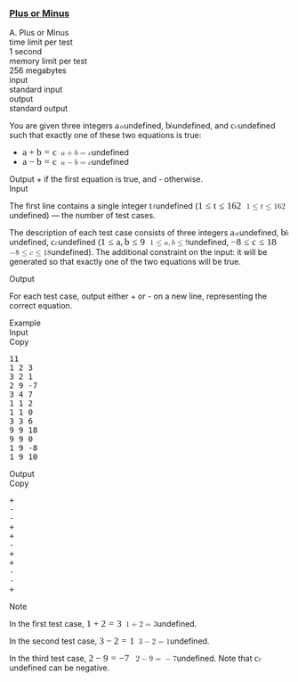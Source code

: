<h3><a href="https://codeforces.com/contest/1807/problem/A" target="_blank" rel="noopener noreferrer">Plus or Minus</a></h3>
<div class="header"><div class="title">A. Plus or Minus</div><div class="time-limit"><div class="property-title">time limit per test</div>1 second</div><div class="memory-limit"><div class="property-title">memory limit per test</div>256 megabytes</div><div class="input-file input-standard"><div class="property-title">input</div>standard input</div><div class="output-file output-standard"><div class="property-title">output</div>standard output</div></div><div><p>You are given three integers <span class="MathJax_Preview" style="color: inherit;"></span><span class="MathJax" id="MathJax-Element-1-Frame" tabindex="0" data-mathml="&lt;math xmlns=&quot;http://www.w3.org/1998/Math/MathML&quot;&gt;&lt;mi&gt;a&lt;/mi&gt;&lt;/math&gt;" role="presentation" style="position: relative;"><nobr aria-hidden="true"><span class="math" id="MathJax-Span-1" style="width: 0.647em; display: inline-block;"><span style="display: inline-block; position: relative; width: 0.53em; height: 0px; font-size: 122%;"><span style="position: absolute; clip: rect(1.525em, 1000.53em, 2.345em, -999.997em); top: -2.163em; left: 0em;"><span class="mrow" id="MathJax-Span-2"><span class="mi" id="MathJax-Span-3" style="font-family: MathJax_Math-italic;">a</span></span><span style="display: inline-block; width: 0px; height: 2.169em;"></span></span></span><span style="display: inline-block; overflow: hidden; vertical-align: -0.068em; border-left: 0px solid; width: 0px; height: 0.718em;"></span></span></nobr><span class="MJX_Assistive_MathML" role="presentation"><math xmlns="http://www.w3.org/1998/Math/MathML"><mi>a</mi></math></span></span>undefined, <span class="MathJax_Preview" style="color: inherit;"></span><span class="MathJax" id="MathJax-Element-2-Frame" tabindex="0" data-mathml="&lt;math xmlns=&quot;http://www.w3.org/1998/Math/MathML&quot;&gt;&lt;mi&gt;b&lt;/mi&gt;&lt;/math&gt;" role="presentation" style="position: relative;"><nobr aria-hidden="true"><span class="math" id="MathJax-Span-4" style="width: 0.53em; display: inline-block;"><span style="display: inline-block; position: relative; width: 0.413em; height: 0px; font-size: 122%;"><span style="position: absolute; clip: rect(1.291em, 1000.41em, 2.345em, -999.997em); top: -2.163em; left: 0em;"><span class="mrow" id="MathJax-Span-5"><span class="mi" id="MathJax-Span-6" style="font-family: MathJax_Math-italic;">b</span></span><span style="display: inline-block; width: 0px; height: 2.169em;"></span></span></span><span style="display: inline-block; overflow: hidden; vertical-align: -0.068em; border-left: 0px solid; width: 0px; height: 1.004em;"></span></span></nobr><span class="MJX_Assistive_MathML" role="presentation"><math xmlns="http://www.w3.org/1998/Math/MathML"><mi>b</mi></math></span></span>undefined, and <span class="MathJax_Preview" style="color: inherit;"></span><span class="MathJax" id="MathJax-Element-3-Frame" tabindex="0" data-mathml="&lt;math xmlns=&quot;http://www.w3.org/1998/Math/MathML&quot;&gt;&lt;mi&gt;c&lt;/mi&gt;&lt;/math&gt;" role="presentation" style="position: relative;"><nobr aria-hidden="true"><span class="math" id="MathJax-Span-7" style="width: 0.53em; display: inline-block;"><span style="display: inline-block; position: relative; width: 0.413em; height: 0px; font-size: 122%;"><span style="position: absolute; clip: rect(1.525em, 1000.41em, 2.345em, -999.997em); top: -2.163em; left: 0em;"><span class="mrow" id="MathJax-Span-8"><span class="mi" id="MathJax-Span-9" style="font-family: MathJax_Math-italic;">c</span></span><span style="display: inline-block; width: 0px; height: 2.169em;"></span></span></span><span style="display: inline-block; overflow: hidden; vertical-align: -0.068em; border-left: 0px solid; width: 0px; height: 0.718em;"></span></span></nobr><span class="MJX_Assistive_MathML" role="presentation"><math xmlns="http://www.w3.org/1998/Math/MathML"><mi>c</mi></math></span></span>undefined such that <span class="tex-font-style-bf">exactly one</span> of these two equations is true: </p><ul> <li> <span class="MathJax_Preview" style="color: inherit;"></span><span class="MathJax" id="MathJax-Element-4-Frame" tabindex="0" data-mathml="&lt;math xmlns=&quot;http://www.w3.org/1998/Math/MathML&quot;&gt;&lt;mi&gt;a&lt;/mi&gt;&lt;mo&gt;+&lt;/mo&gt;&lt;mi&gt;b&lt;/mi&gt;&lt;mo&gt;=&lt;/mo&gt;&lt;mi&gt;c&lt;/mi&gt;&lt;/math&gt;" role="presentation" style="position: relative;"><nobr aria-hidden="true"><span class="math" id="MathJax-Span-10" style="width: 4.921em; display: inline-block;"><span style="display: inline-block; position: relative; width: 4.043em; height: 0px; font-size: 122%;"><span style="position: absolute; clip: rect(1.291em, 1004.04em, 2.403em, -999.997em); top: -2.163em; left: 0em;"><span class="mrow" id="MathJax-Span-11"><span class="mi" id="MathJax-Span-12" style="font-family: MathJax_Math-italic;">a</span><span class="mo" id="MathJax-Span-13" style="font-family: MathJax_Main; padding-left: 0.237em;">+</span><span class="mi" id="MathJax-Span-14" style="font-family: MathJax_Math-italic; padding-left: 0.237em;">b</span><span class="mo" id="MathJax-Span-15" style="font-family: MathJax_Main; padding-left: 0.296em;">=</span><span class="mi" id="MathJax-Span-16" style="font-family: MathJax_Math-italic; padding-left: 0.296em;">c</span></span><span style="display: inline-block; width: 0px; height: 2.169em;"></span></span></span><span style="display: inline-block; overflow: hidden; vertical-align: -0.139em; border-left: 0px solid; width: 0px; height: 1.075em;"></span></span></nobr><span class="MJX_Assistive_MathML" role="presentation"><math xmlns="http://www.w3.org/1998/Math/MathML"><mi>a</mi><mo>+</mo><mi>b</mi><mo>=</mo><mi>c</mi></math></span></span>undefined </li><li> <span class="MathJax_Preview" style="color: inherit;"></span><span class="MathJax" id="MathJax-Element-5-Frame" tabindex="0" data-mathml="&lt;math xmlns=&quot;http://www.w3.org/1998/Math/MathML&quot;&gt;&lt;mi&gt;a&lt;/mi&gt;&lt;mo&gt;&amp;#x2212;&lt;/mo&gt;&lt;mi&gt;b&lt;/mi&gt;&lt;mo&gt;=&lt;/mo&gt;&lt;mi&gt;c&lt;/mi&gt;&lt;/math&gt;" role="presentation" style="position: relative;"><nobr aria-hidden="true"><span class="math" id="MathJax-Span-17" style="width: 4.921em; display: inline-block;"><span style="display: inline-block; position: relative; width: 4.043em; height: 0px; font-size: 122%;"><span style="position: absolute; clip: rect(1.291em, 1004.04em, 2.403em, -999.997em); top: -2.163em; left: 0em;"><span class="mrow" id="MathJax-Span-18"><span class="mi" id="MathJax-Span-19" style="font-family: MathJax_Math-italic;">a</span><span class="mo" id="MathJax-Span-20" style="font-family: MathJax_Main; padding-left: 0.237em;">−</span><span class="mi" id="MathJax-Span-21" style="font-family: MathJax_Math-italic; padding-left: 0.237em;">b</span><span class="mo" id="MathJax-Span-22" style="font-family: MathJax_Main; padding-left: 0.296em;">=</span><span class="mi" id="MathJax-Span-23" style="font-family: MathJax_Math-italic; padding-left: 0.296em;">c</span></span><span style="display: inline-block; width: 0px; height: 2.169em;"></span></span></span><span style="display: inline-block; overflow: hidden; vertical-align: -0.139em; border-left: 0px solid; width: 0px; height: 1.075em;"></span></span></nobr><span class="MJX_Assistive_MathML" role="presentation"><math xmlns="http://www.w3.org/1998/Math/MathML"><mi>a</mi><mo>−</mo><mi>b</mi><mo>=</mo><mi>c</mi></math></span></span>undefined </li></ul> Output <span class="tex-font-style-tt">+</span> if the first equation is true, and <span class="tex-font-style-tt">-</span> otherwise.</div><div class="input-specification"><div class="section-title">Input</div><p>The first line contains a single integer <span class="MathJax_Preview" style="color: inherit;"></span><span class="MathJax" id="MathJax-Element-6-Frame" tabindex="0" data-mathml="&lt;math xmlns=&quot;http://www.w3.org/1998/Math/MathML&quot;&gt;&lt;mi&gt;t&lt;/mi&gt;&lt;/math&gt;" role="presentation" style="position: relative;"><nobr aria-hidden="true"><span class="math" id="MathJax-Span-24" style="width: 0.471em; display: inline-block;"><span style="display: inline-block; position: relative; width: 0.354em; height: 0px; font-size: 122%;"><span style="position: absolute; clip: rect(1.35em, 1000.3em, 2.345em, -999.997em); top: -2.163em; left: 0em;"><span class="mrow" id="MathJax-Span-25"><span class="mi" id="MathJax-Span-26" style="font-family: MathJax_Math-italic;">t</span></span><span style="display: inline-block; width: 0px; height: 2.169em;"></span></span></span><span style="display: inline-block; overflow: hidden; vertical-align: -0.068em; border-left: 0px solid; width: 0px; height: 0.932em;"></span></span></nobr><span class="MJX_Assistive_MathML" role="presentation"><math xmlns="http://www.w3.org/1998/Math/MathML"><mi>t</mi></math></span></span>undefined (<span class="MathJax_Preview" style="color: inherit;"></span><span class="MathJax" id="MathJax-Element-7-Frame" tabindex="0" data-mathml="&lt;math xmlns=&quot;http://www.w3.org/1998/Math/MathML&quot;&gt;&lt;mn&gt;1&lt;/mn&gt;&lt;mo&gt;&amp;#x2264;&lt;/mo&gt;&lt;mi&gt;t&lt;/mi&gt;&lt;mo&gt;&amp;#x2264;&lt;/mo&gt;&lt;mn&gt;162&lt;/mn&gt;&lt;/math&gt;" role="presentation" style="position: relative;"><nobr aria-hidden="true"><span class="math" id="MathJax-Span-27" style="width: 6.209em; display: inline-block;"><span style="display: inline-block; position: relative; width: 5.097em; height: 0px; font-size: 122%;"><span style="position: absolute; clip: rect(1.35em, 1005.04em, 2.462em, -999.997em); top: -2.163em; left: 0em;"><span class="mrow" id="MathJax-Span-28"><span class="mn" id="MathJax-Span-29" style="font-family: MathJax_Main;">1</span><span class="mo" id="MathJax-Span-30" style="font-family: MathJax_Main; padding-left: 0.296em;">≤</span><span class="mi" id="MathJax-Span-31" style="font-family: MathJax_Math-italic; padding-left: 0.296em;">t</span><span class="mo" id="MathJax-Span-32" style="font-family: MathJax_Main; padding-left: 0.296em;">≤</span><span class="mn" id="MathJax-Span-33" style="font-family: MathJax_Main; padding-left: 0.296em;">162</span></span><span style="display: inline-block; width: 0px; height: 2.169em;"></span></span></span><span style="display: inline-block; overflow: hidden; vertical-align: -0.211em; border-left: 0px solid; width: 0px; height: 1.146em;"></span></span></nobr><span class="MJX_Assistive_MathML" role="presentation"><math xmlns="http://www.w3.org/1998/Math/MathML"><mn>1</mn><mo>≤</mo><mi>t</mi><mo>≤</mo><mn>162</mn></math></span></span>undefined)&nbsp;— the number of test cases.</p><p>The description of each test case consists of three integers <span class="MathJax_Preview" style="color: inherit;"></span><span class="MathJax" id="MathJax-Element-8-Frame" tabindex="0" data-mathml="&lt;math xmlns=&quot;http://www.w3.org/1998/Math/MathML&quot;&gt;&lt;mi&gt;a&lt;/mi&gt;&lt;/math&gt;" role="presentation" style="position: relative;"><nobr aria-hidden="true"><span class="math" id="MathJax-Span-34" style="width: 0.647em; display: inline-block;"><span style="display: inline-block; position: relative; width: 0.53em; height: 0px; font-size: 122%;"><span style="position: absolute; clip: rect(1.525em, 1000.53em, 2.345em, -999.997em); top: -2.163em; left: 0em;"><span class="mrow" id="MathJax-Span-35"><span class="mi" id="MathJax-Span-36" style="font-family: MathJax_Math-italic;">a</span></span><span style="display: inline-block; width: 0px; height: 2.169em;"></span></span></span><span style="display: inline-block; overflow: hidden; vertical-align: -0.068em; border-left: 0px solid; width: 0px; height: 0.718em;"></span></span></nobr><span class="MJX_Assistive_MathML" role="presentation"><math xmlns="http://www.w3.org/1998/Math/MathML"><mi>a</mi></math></span></span>undefined, <span class="MathJax_Preview" style="color: inherit;"></span><span class="MathJax" id="MathJax-Element-9-Frame" tabindex="0" data-mathml="&lt;math xmlns=&quot;http://www.w3.org/1998/Math/MathML&quot;&gt;&lt;mi&gt;b&lt;/mi&gt;&lt;/math&gt;" role="presentation" style="position: relative;"><nobr aria-hidden="true"><span class="math" id="MathJax-Span-37" style="width: 0.53em; display: inline-block;"><span style="display: inline-block; position: relative; width: 0.413em; height: 0px; font-size: 122%;"><span style="position: absolute; clip: rect(1.291em, 1000.41em, 2.345em, -999.997em); top: -2.163em; left: 0em;"><span class="mrow" id="MathJax-Span-38"><span class="mi" id="MathJax-Span-39" style="font-family: MathJax_Math-italic;">b</span></span><span style="display: inline-block; width: 0px; height: 2.169em;"></span></span></span><span style="display: inline-block; overflow: hidden; vertical-align: -0.068em; border-left: 0px solid; width: 0px; height: 1.004em;"></span></span></nobr><span class="MJX_Assistive_MathML" role="presentation"><math xmlns="http://www.w3.org/1998/Math/MathML"><mi>b</mi></math></span></span>undefined, <span class="MathJax_Preview" style="color: inherit;"></span><span class="MathJax" id="MathJax-Element-10-Frame" tabindex="0" data-mathml="&lt;math xmlns=&quot;http://www.w3.org/1998/Math/MathML&quot;&gt;&lt;mi&gt;c&lt;/mi&gt;&lt;/math&gt;" role="presentation" style="position: relative;"><nobr aria-hidden="true"><span class="math" id="MathJax-Span-40" style="width: 0.53em; display: inline-block;"><span style="display: inline-block; position: relative; width: 0.413em; height: 0px; font-size: 122%;"><span style="position: absolute; clip: rect(1.525em, 1000.41em, 2.345em, -999.997em); top: -2.163em; left: 0em;"><span class="mrow" id="MathJax-Span-41"><span class="mi" id="MathJax-Span-42" style="font-family: MathJax_Math-italic;">c</span></span><span style="display: inline-block; width: 0px; height: 2.169em;"></span></span></span><span style="display: inline-block; overflow: hidden; vertical-align: -0.068em; border-left: 0px solid; width: 0px; height: 0.718em;"></span></span></nobr><span class="MJX_Assistive_MathML" role="presentation"><math xmlns="http://www.w3.org/1998/Math/MathML"><mi>c</mi></math></span></span>undefined (<span class="MathJax_Preview" style="color: inherit;"></span><span class="MathJax" id="MathJax-Element-11-Frame" tabindex="0" data-mathml="&lt;math xmlns=&quot;http://www.w3.org/1998/Math/MathML&quot;&gt;&lt;mn&gt;1&lt;/mn&gt;&lt;mo&gt;&amp;#x2264;&lt;/mo&gt;&lt;mi&gt;a&lt;/mi&gt;&lt;mo&gt;,&lt;/mo&gt;&lt;mi&gt;b&lt;/mi&gt;&lt;mo&gt;&amp;#x2264;&lt;/mo&gt;&lt;mn&gt;9&lt;/mn&gt;&lt;/math&gt;" role="presentation" style="position: relative;"><nobr aria-hidden="true"><span class="math" id="MathJax-Span-43" style="width: 6.326em; display: inline-block;"><span style="display: inline-block; position: relative; width: 5.155em; height: 0px; font-size: 122%;"><span style="position: absolute; clip: rect(1.291em, 1005.1em, 2.52em, -999.997em); top: -2.163em; left: 0em;"><span class="mrow" id="MathJax-Span-44"><span class="mn" id="MathJax-Span-45" style="font-family: MathJax_Main;">1</span><span class="mo" id="MathJax-Span-46" style="font-family: MathJax_Main; padding-left: 0.296em;">≤</span><span class="mi" id="MathJax-Span-47" style="font-family: MathJax_Math-italic; padding-left: 0.296em;">a</span><span class="mo" id="MathJax-Span-48" style="font-family: MathJax_Main;">,</span><span class="mi" id="MathJax-Span-49" style="font-family: MathJax_Math-italic; padding-left: 0.179em;">b</span><span class="mo" id="MathJax-Span-50" style="font-family: MathJax_Main; padding-left: 0.296em;">≤</span><span class="mn" id="MathJax-Span-51" style="font-family: MathJax_Main; padding-left: 0.296em;">9</span></span><span style="display: inline-block; width: 0px; height: 2.169em;"></span></span></span><span style="display: inline-block; overflow: hidden; vertical-align: -0.282em; border-left: 0px solid; width: 0px; height: 1.218em;"></span></span></nobr><span class="MJX_Assistive_MathML" role="presentation"><math xmlns="http://www.w3.org/1998/Math/MathML"><mn>1</mn><mo>≤</mo><mi>a</mi><mo>,</mo><mi>b</mi><mo>≤</mo><mn>9</mn></math></span></span>undefined, <span class="MathJax_Preview" style="color: inherit;"></span><span class="MathJax" id="MathJax-Element-12-Frame" tabindex="0" data-mathml="&lt;math xmlns=&quot;http://www.w3.org/1998/Math/MathML&quot;&gt;&lt;mo&gt;&amp;#x2212;&lt;/mo&gt;&lt;mn&gt;8&lt;/mn&gt;&lt;mo&gt;&amp;#x2264;&lt;/mo&gt;&lt;mi&gt;c&lt;/mi&gt;&lt;mo&gt;&amp;#x2264;&lt;/mo&gt;&lt;mn&gt;18&lt;/mn&gt;&lt;/math&gt;" role="presentation" style="position: relative;"><nobr aria-hidden="true"><span class="math" id="MathJax-Span-52" style="width: 6.677em; display: inline-block;"><span style="display: inline-block; position: relative; width: 5.448em; height: 0px; font-size: 122%;"><span style="position: absolute; clip: rect(1.35em, 1005.39em, 2.462em, -999.997em); top: -2.163em; left: 0em;"><span class="mrow" id="MathJax-Span-53"><span class="mo" id="MathJax-Span-54" style="font-family: MathJax_Main;">−</span><span class="mn" id="MathJax-Span-55" style="font-family: MathJax_Main;">8</span><span class="mo" id="MathJax-Span-56" style="font-family: MathJax_Main; padding-left: 0.296em;">≤</span><span class="mi" id="MathJax-Span-57" style="font-family: MathJax_Math-italic; padding-left: 0.296em;">c</span><span class="mo" id="MathJax-Span-58" style="font-family: MathJax_Main; padding-left: 0.296em;">≤</span><span class="mn" id="MathJax-Span-59" style="font-family: MathJax_Main; padding-left: 0.296em;">18</span></span><span style="display: inline-block; width: 0px; height: 2.169em;"></span></span></span><span style="display: inline-block; overflow: hidden; vertical-align: -0.211em; border-left: 0px solid; width: 0px; height: 1.146em;"></span></span></nobr><span class="MJX_Assistive_MathML" role="presentation"><math xmlns="http://www.w3.org/1998/Math/MathML"><mo>−</mo><mn>8</mn><mo>≤</mo><mi>c</mi><mo>≤</mo><mn>18</mn></math></span></span>undefined). The additional constraint on the input: it will be generated so that <span class="tex-font-style-bf">exactly</span> one of the two equations will be true.</p></div><div class="output-specification"><div class="section-title">Output</div><p>For each test case, output either <span class="tex-font-style-tt">+</span> or <span class="tex-font-style-tt">-</span> on a new line, representing the correct equation.</p></div><div class="sample-tests"><div class="section-title">Example</div><div class="sample-test"><div class="input"><div class="title">Input<div title="Copy" data-clipboard-target="#id0024888888117433716" id="id004367824186163628" class="input-output-copier">Copy</div></div><pre id="id0024888888117433716"><div class="test-example-line test-example-line-even test-example-line-0">11</div><div class="test-example-line test-example-line-odd test-example-line-1">1 2 3</div><div class="test-example-line test-example-line-even test-example-line-2">3 2 1</div><div class="test-example-line test-example-line-odd test-example-line-3">2 9 -7</div><div class="test-example-line test-example-line-even test-example-line-4">3 4 7</div><div class="test-example-line test-example-line-odd test-example-line-5">1 1 2</div><div class="test-example-line test-example-line-even test-example-line-6">1 1 0</div><div class="test-example-line test-example-line-odd test-example-line-7">3 3 6</div><div class="test-example-line test-example-line-even test-example-line-8">9 9 18</div><div class="test-example-line test-example-line-odd test-example-line-9">9 9 0</div><div class="test-example-line test-example-line-even test-example-line-10">1 9 -8</div><div class="test-example-line test-example-line-odd test-example-line-11">1 9 10</div></pre></div><div class="output"><div class="title">Output<div title="Copy" data-clipboard-target="#id008546823908901136" id="id0023730749351121194" class="input-output-copier">Copy</div></div><pre id="id008546823908901136">+
-
-
+
+
-
+
+
-
-
+
</pre></div></div></div><div class="note"><div class="section-title">Note</div><p>In the first test case, <span class="MathJax_Preview" style="color: inherit;"></span><span class="MathJax" id="MathJax-Element-13-Frame" tabindex="0" data-mathml="&lt;math xmlns=&quot;http://www.w3.org/1998/Math/MathML&quot;&gt;&lt;mn&gt;1&lt;/mn&gt;&lt;mo&gt;+&lt;/mo&gt;&lt;mn&gt;2&lt;/mn&gt;&lt;mo&gt;=&lt;/mo&gt;&lt;mn&gt;3&lt;/mn&gt;&lt;/math&gt;" role="presentation" style="position: relative;"><nobr aria-hidden="true"><span class="math" id="MathJax-Span-60" style="width: 5.038em; display: inline-block;"><span style="display: inline-block; position: relative; width: 4.101em; height: 0px; font-size: 122%;"><span style="position: absolute; clip: rect(1.35em, 1004.04em, 2.403em, -999.997em); top: -2.163em; left: 0em;"><span class="mrow" id="MathJax-Span-61"><span class="mn" id="MathJax-Span-62" style="font-family: MathJax_Main;">1</span><span class="mo" id="MathJax-Span-63" style="font-family: MathJax_Main; padding-left: 0.237em;">+</span><span class="mn" id="MathJax-Span-64" style="font-family: MathJax_Main; padding-left: 0.237em;">2</span><span class="mo" id="MathJax-Span-65" style="font-family: MathJax_Main; padding-left: 0.296em;">=</span><span class="mn" id="MathJax-Span-66" style="font-family: MathJax_Main; padding-left: 0.296em;">3</span></span><span style="display: inline-block; width: 0px; height: 2.169em;"></span></span></span><span style="display: inline-block; overflow: hidden; vertical-align: -0.139em; border-left: 0px solid; width: 0px; height: 1.075em;"></span></span></nobr><span class="MJX_Assistive_MathML" role="presentation"><math xmlns="http://www.w3.org/1998/Math/MathML"><mn>1</mn><mo>+</mo><mn>2</mn><mo>=</mo><mn>3</mn></math></span></span>undefined.</p><p>In the second test case, <span class="MathJax_Preview" style="color: inherit;"></span><span class="MathJax" id="MathJax-Element-14-Frame" tabindex="0" data-mathml="&lt;math xmlns=&quot;http://www.w3.org/1998/Math/MathML&quot;&gt;&lt;mn&gt;3&lt;/mn&gt;&lt;mo&gt;&amp;#x2212;&lt;/mo&gt;&lt;mn&gt;2&lt;/mn&gt;&lt;mo&gt;=&lt;/mo&gt;&lt;mn&gt;1&lt;/mn&gt;&lt;/math&gt;" role="presentation" style="position: relative;"><nobr aria-hidden="true"><span class="math" id="MathJax-Span-67" style="width: 5.038em; display: inline-block;"><span style="display: inline-block; position: relative; width: 4.101em; height: 0px; font-size: 122%;"><span style="position: absolute; clip: rect(1.35em, 1004.04em, 2.403em, -999.997em); top: -2.163em; left: 0em;"><span class="mrow" id="MathJax-Span-68"><span class="mn" id="MathJax-Span-69" style="font-family: MathJax_Main;">3</span><span class="mo" id="MathJax-Span-70" style="font-family: MathJax_Main; padding-left: 0.237em;">−</span><span class="mn" id="MathJax-Span-71" style="font-family: MathJax_Main; padding-left: 0.237em;">2</span><span class="mo" id="MathJax-Span-72" style="font-family: MathJax_Main; padding-left: 0.296em;">=</span><span class="mn" id="MathJax-Span-73" style="font-family: MathJax_Main; padding-left: 0.296em;">1</span></span><span style="display: inline-block; width: 0px; height: 2.169em;"></span></span></span><span style="display: inline-block; overflow: hidden; vertical-align: -0.139em; border-left: 0px solid; width: 0px; height: 1.075em;"></span></span></nobr><span class="MJX_Assistive_MathML" role="presentation"><math xmlns="http://www.w3.org/1998/Math/MathML"><mn>3</mn><mo>−</mo><mn>2</mn><mo>=</mo><mn>1</mn></math></span></span>undefined.</p><p>In the third test case, <span class="MathJax_Preview" style="color: inherit;"></span><span class="MathJax" id="MathJax-Element-15-Frame" tabindex="0" data-mathml="&lt;math xmlns=&quot;http://www.w3.org/1998/Math/MathML&quot;&gt;&lt;mn&gt;2&lt;/mn&gt;&lt;mo&gt;&amp;#x2212;&lt;/mo&gt;&lt;mn&gt;9&lt;/mn&gt;&lt;mo&gt;=&lt;/mo&gt;&lt;mo&gt;&amp;#x2212;&lt;/mo&gt;&lt;mn&gt;7&lt;/mn&gt;&lt;/math&gt;" role="presentation" style="position: relative;"><nobr aria-hidden="true"><span class="math" id="MathJax-Span-74" style="width: 6.033em; display: inline-block;"><span style="display: inline-block; position: relative; width: 4.921em; height: 0px; font-size: 122%;"><span style="position: absolute; clip: rect(1.291em, 1004.92em, 2.403em, -999.997em); top: -2.163em; left: 0em;"><span class="mrow" id="MathJax-Span-75"><span class="mn" id="MathJax-Span-76" style="font-family: MathJax_Main;">2</span><span class="mo" id="MathJax-Span-77" style="font-family: MathJax_Main; padding-left: 0.237em;">−</span><span class="mn" id="MathJax-Span-78" style="font-family: MathJax_Main; padding-left: 0.237em;">9</span><span class="mo" id="MathJax-Span-79" style="font-family: MathJax_Main; padding-left: 0.296em;">=</span><span class="mo" id="MathJax-Span-80" style="font-family: MathJax_Main; padding-left: 0.296em;">−</span><span class="mn" id="MathJax-Span-81" style="font-family: MathJax_Main;">7</span></span><span style="display: inline-block; width: 0px; height: 2.169em;"></span></span></span><span style="display: inline-block; overflow: hidden; vertical-align: -0.139em; border-left: 0px solid; width: 0px; height: 1.075em;"></span></span></nobr><span class="MJX_Assistive_MathML" role="presentation"><math xmlns="http://www.w3.org/1998/Math/MathML"><mn>2</mn><mo>−</mo><mn>9</mn><mo>=</mo><mo>−</mo><mn>7</mn></math></span></span>undefined. Note that <span class="MathJax_Preview" style="color: inherit;"></span><span class="MathJax" id="MathJax-Element-16-Frame" tabindex="0" data-mathml="&lt;math xmlns=&quot;http://www.w3.org/1998/Math/MathML&quot;&gt;&lt;mi&gt;c&lt;/mi&gt;&lt;/math&gt;" role="presentation" style="position: relative;"><nobr aria-hidden="true"><span class="math" id="MathJax-Span-82" style="width: 0.53em; display: inline-block;"><span style="display: inline-block; position: relative; width: 0.413em; height: 0px; font-size: 122%;"><span style="position: absolute; clip: rect(1.525em, 1000.41em, 2.345em, -999.997em); top: -2.163em; left: 0em;"><span class="mrow" id="MathJax-Span-83"><span class="mi" id="MathJax-Span-84" style="font-family: MathJax_Math-italic;">c</span></span><span style="display: inline-block; width: 0px; height: 2.169em;"></span></span></span><span style="display: inline-block; overflow: hidden; vertical-align: -0.068em; border-left: 0px solid; width: 0px; height: 0.718em;"></span></span></nobr><span class="MJX_Assistive_MathML" role="presentation"><math xmlns="http://www.w3.org/1998/Math/MathML"><mi>c</mi></math></span></span>undefined can be negative.</p></div>